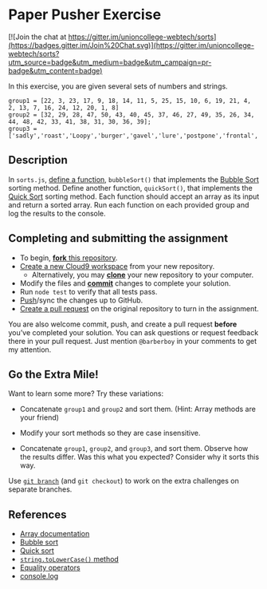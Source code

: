 Paper Pusher Exercise
=====================

[![Join the chat at https://gitter.im/unioncollege-webtech/sorts](https://badges.gitter.im/Join%20Chat.svg)](https://gitter.im/unioncollege-webtech/sorts?utm_source=badge&utm_medium=badge&utm_campaign=pr-badge&utm_content=badge)

In this exercise, you are given several sets of numbers and strings.

    group1 = [22, 3, 23, 17, 9, 18, 14, 11, 5, 25, 15, 10, 6, 19, 21, 4, 2, 13, 7, 16, 24, 12, 20, 1, 8]
    group2 = [32, 29, 28, 47, 50, 43, 40, 45, 37, 46, 27, 49, 35, 26, 34, 44, 48, 42, 33, 41, 38, 31, 30, 36, 39];
    group3 = ['sadly','roast','Loopy','burger','gavel','lure','postpone','frontal','Gavel','lavender'];

Description
-----------
In `sorts.js`, [define a function](https://developer.mozilla.org/en-US/docs/Web/JavaScript/Guide/Functions#Defining_functions),
`bubbleSort()` that implements the [Bubble Sort](https://en.wikipedia.org/wiki/Bubble_sort)
sorting method. Define another function, `quickSort()`, that implements the
[Quick Sort](https://en.wikipedia.org/wiki/Quicksort) sorting method. Each
function should accept an array as its input and return a sorted array. Run each
function on each provided group and log the results to the console.

Completing and submitting the assignment
----------------------------------------

- To begin, [**fork** this repository](https://guides.github.com/activities/forking/).
- [Create a new Cloud9 workspace](https://docs.c9.io/docs/setting-up-github-workspace) from your new repository.
  - Alternatively, you may [**clone**](http://gitref.org/creating/#clone) your new repository to your computer.
- Modify the files and [**commit**](http://gitref.org/basic/#commit) changes to complete your solution.
- Run `node test` to verify that all tests pass.
- [Push](http://gitref.org/remotes/#push)/sync the changes up to GitHub.
- [Create a pull request](https://help.github.com/articles/creating-a-pull-request) on the original repository to turn in the assignment.

You are also welcome commit, push, and create a pull request **before** you’ve 
completed your solution. You can ask questions or request feedback there in your
pull request. Just mention `@barberboy` in your comments to get my attention.


Go the Extra Mile!
------------------

Want to learn some more? Try these variations:

- Concatenate `group1` and `group2` and sort them. (Hint: Array methods are your friend)

- Modify your sort methods so they are case insensitive.

- Concatenate `group1`, `group2`, and `group3`, and sort them. Observe how the
  results differ. Was this what you expected? Consider why it sorts this way.

Use [`git branch`](https://www.atlassian.com/git/tutorials/using-branches/git-branch)
(and `git checkout`) to work on the extra challenges on separate branches.


References
----------

- [Array documentation](https://developer.mozilla.org/en-US/docs/Web/JavaScript/Reference/Global_Objects/Array)
- [Bubble sort](https://en.wikipedia.org/wiki/Bubble_sort)
- [Quick sort](https://en.wikipedia.org/wiki/Quicksort)
- [`string.toLowerCase()` method](https://developer.mozilla.org/en-US/docs/Web/JavaScript/Reference/Global_Objects/String/toLowerCase)
- [Equality operators](https://developer.mozilla.org/en-US/docs/Web/JavaScript/Reference/Operators/Comparison_Operators#Equality_operators)
- [console.log](https://developer.mozilla.org/en-US/docs/Web/API/Console/log)
